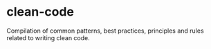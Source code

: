 # clean-code
Compilation of common patterns, best practices, principles and rules related to writing clean code.

